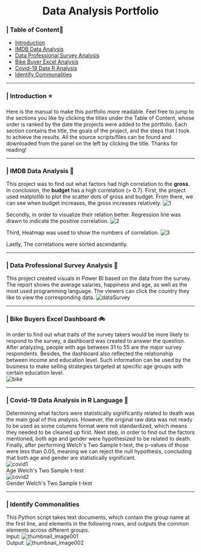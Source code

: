 <h1 align="center">Data Analysis Portfolio</h1> 

### \| Table of Content📖 
  - [Introduction](#intro)
  - [IMDB Data Analysis](#Movies)
  - [Data Professional Survey Analysis](#ProfessionalSuvey)
  - [Bike Buyer Excel Analysis](#bikebuyer)
  - [Covid-19 Data R Analysis](#covid)
  - [Identify Commonalities](#ic) 

---

<a id="intro"></a>
### \| Introduction :star:
Here is the manual to make this portfolio more readable. Feel free to jump to the sections you like by clicking the titles under the Table of Content, whose order is ranked by the date the projects were added to the portfolio. Each section contains the title, the goals of the project, and the steps that I took to achieve the results. All the source scripts/files can be found and downloaded from the panel on the left by clicking the title. Thanks for reading!

---
 <!-- headings -->
 <a id="Movies"></a>
### \| IMDB Data Analysis :movie_camera:
This project was to find out what factors had high correlation to the **gross**. In conclusion, the **budget** has a high correlation (> 0.7). 
First, the project used matplotlib to plot the scatter dots of gross and budget. From there, we can see when budget increases, the gross increases relatively. 
![1](https://github.com/Emeryli/DataAnalysis/assets/71569536/453a884a-a269-4bb1-962c-87b055c9e546)

Secondly, in order to visualize their relation better. Regression line was drawn to indicate the positive correlation.
![2](https://github.com/Emeryli/DataAnalysis/assets/71569536/87cc2c2f-808f-4483-ae38-38fa60ab601d)

Third, Heatmap was used to show the numbers of correlation.
![3](https://github.com/Emeryli/DataAnalysis/assets/71569536/6c4a3535-e4b2-4557-9332-442001bc3308)

Lastly, The correlations were sorted ascendantly.

---

<a id="ProfessionalSuvey"></a>
### \| Data Professional Survey Analysis :pencil:
This project created visuals in Power BI based on the data from the survey. The report shows the average salaries, happiness and age, as well as the most used programming language. The viewers can click the country they like to view the corresponding data. 
![dataSurvey](https://github.com/Emeryli/DataAnalysis/assets/71569536/55be7fd0-6e70-4a37-85eb-6a491c064c2a)

---

<a id="bikebuyer"></a>
### \| Bike Buyers Excel Dashboard 🚲
In order to find out what traits of the survey takers would be more likely to respond to the survey, a dashboard was created to answer the question. After analyzing, people with age between 31 to 55 are the major survey respondents. Besides, the dashboard also reflected the relationship between income and education level. Such information can be used by the business to make selling strategies targeted at specific age groups with certain education level.  
![bike](https://github.com/Emeryli/DataAnalysis/assets/71569536/20b1d1c2-9def-4dd8-a4a2-4746e76bed95)

---

<a id="covid"></a>
### \| Covid-19 Data Analysis in R Language 🦠
Determining what factors were statistically significantly related to death was the main goal of this analysis. However, the original raw data was not ready to be used as some columns format were not standardized, which means they needed to be cleaned up first. Next step, in order to find out the factors mentioned, both age and gender were hypothesized to be related to death. Finally, after performing Welch's Two Sample t-test, the p-values of those were less than 0.05, meaning we can reject the null hypothesis, concluding that both age and gender are statistically significant.<br />
![covid1](https://github.com/Emeryli/DataAnalysis/assets/71569536/ebe32233-c721-48bf-b06b-34c3e8794eb5) <br />Age Welch's Two Sample t-test
<br />
![covid2](https://github.com/Emeryli/DataAnalysis/assets/71569536/8dea01af-4a69-451f-b293-9827cd87b628)
<br />Gender Welch's Two Sample t-test

---

<a id="ic"></a>
### \| Identify Commonalities 
This Python script takes text documents, which contain the group name at the first line, and elements in the following rows, and outputs the common elements across different groups. 
<br />Input:
![thumbnail_image001](https://github.com/user-attachments/assets/bf4d5241-0a4c-43ec-8c16-beb54e4d4178)
<br />Output:
![thumbnail_image002](https://github.com/user-attachments/assets/2eb24f0d-dccc-496b-9fc7-9cace5d7a86f)





